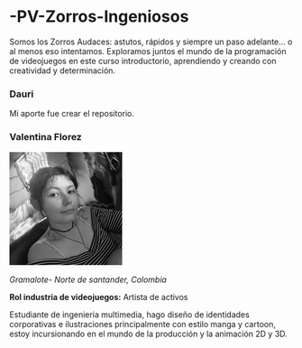 # -PV-Zorros-Ingeniosos
Somos los Zorros Audaces: astutos, rápidos y siempre un paso adelante... o al menos eso intentamos. Exploramos juntos el mundo de la programación de videojuegos en este curso introductorio, aprendiendo y creando con creatividad y determinación.
### Dauri
Mi aporte fue crear el repositorio.


 ### **Valentina Florez**
![Foto](Valentina_F/foto.jpg)

_Gramalote- Norte de santander, Colombia_

**Rol industria de videojuegos:** Artista de activos

Estudiante de ingenieria multimedia, hago diseño de identidades corporativas e ilustraciones principalmente con estilo manga y cartoon, estoy incursionando en el mundo de la producción y la animación 2D y 3D.
